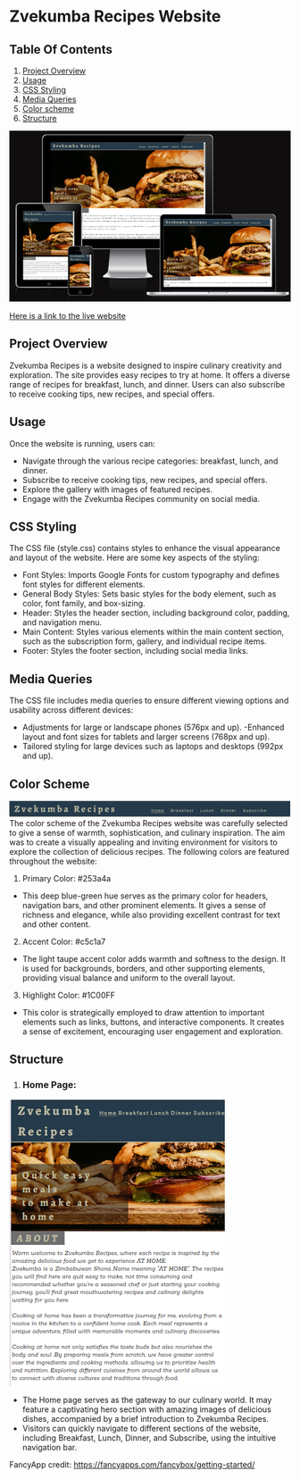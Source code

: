 # Zvekumba Recipes Website

## Table Of Contents
1. [Project Overview](#project-overview)
2. [Usage](#usage)
4. [CSS Styling](#css-styling)
5. [Media Queries](#media-queries)
6. [Color scheme](#color-scheme)
7. [Structure](#structure)

![Responsive Mockup][def2]

[Here is a link to the live website](https://hazelhawadi.github.io/Zvekumba-Recipes/)

## Project Overview
Zvekumba Recipes is a website designed to inspire culinary creativity and exploration. The site provides easy recipes to try at home. It offers a diverse range of recipes for breakfast, lunch, and dinner. Users can also subscribe to receive cooking tips, new recipes, and special offers.

## Usage
Once the website is running, users can:
- Navigate through the various recipe categories: breakfast, lunch, and dinner.
- Subscribe to receive cooking tips, new recipes, and special offers.
- Explore the gallery with images of featured recipes.
- Engage with the Zvekumba Recipes community on social media.

## CSS Styling
The CSS file (style.css) contains styles to enhance the visual appearance and layout of the website. Here are some key aspects of the styling:
- Font Styles: Imports Google Fonts for custom typography and defines font styles for different elements.
- General Body Styles: Sets basic styles for the body element, such as color, font family, and box-sizing.
- Header: Styles the header section, including background color, padding, and navigation menu.
- Main Content: Styles various elements within the main content section, such as the subscription form, gallery, and individual recipe items.
- Footer: Styles the footer section, including social media links.

## Media Queries
The CSS file includes media queries to ensure different viewing options and usability across different devices:
- Adjustments for large or landscape phones (576px and up).
-Enhanced layout and font sizes for tablets and larger screens (768px and up).
- Tailored styling for large devices such as laptops and desktops (992px and up).

## Color Scheme
![color scheme][def]
The color scheme of the Zvekumba Recipes website was carefully selected to give a sense of warmth, sophistication, and culinary inspiration. The aim was to create a visually appealing and inviting environment for visitors to explore the collection of delicious recipes. The following colors are featured throughout the website:
1. Primary Color: #253a4a
- This deep blue-green hue serves as the primary color for headers, navigation bars, and other prominent elements. It gives a sense of richness and elegance, while also providing excellent contrast for text and other content.
2. Accent Color: #c5c1a7
- The light taupe accent color adds warmth and softness to the design. It is used for backgrounds, borders, and other supporting elements, providing visual balance and uniform to the overall layout.
3. Highlight Color: #1C00FF
- This color is strategically employed to draw attention to important elements such as links, buttons, and interactive components. It creates a sense of excitement, encouraging user engagement and exploration.

## Structure
1. ### Home Page:
![home page][def3]
- The Home page serves as the gateway to our culinary world. It may feature a captivating hero section with amazing images of delicious dishes, accompanied by a brief introduction to Zvekumba Recipes.
- Visitors can quickly navigate to different sections of the website, including Breakfast, Lunch, Dinner, and Subscribe, using the intuitive navigation bar.












FancyApp credit: https://fancyapps.com/fancybox/getting-started/


[def2]: assets/images/readme/zvekumba%20recipes%20responsive%20image.png
[color scheme]: assets/images/readme/zvekumba%20header.png
[def]: assets/images/readme/zvekumba%20header.png
[def3]: assets/images/readme/home.png

